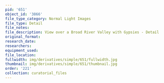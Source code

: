 ```yaml
---
pid: '651'
object_id: '3866'
file_type_category: Normal Light Images
file_type: Detail
file_notes:
file_description: View over a Broad River Valley with Gypsies - Detail 1
original_format:
research_date:
researchers:
equipment_used:
file_location:
fullwidth: img/derivatives/simple/651/fullwidth.jpg
thumbnail: img/derivatives/simple/651/thumbnail.jpg
order: '221'
collection: curatorial_files
---
```

